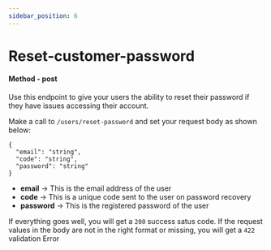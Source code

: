 ```yaml
---
sidebar_position: 6
---
```


# Reset-customer-password

#### Method - post

Use this endpoint to give your users the ability to reset their password if they have issues accessing their account.

Make a call to `/users/reset-password` and set your request body as shown below:

```
{
  "email": "string",
  "code": "string",
  "password": "string"
}

```

- **email** -> This is the email address of the user
- **code** -> This is a unique code sent to the user on password recovery
- **password** -> This is the registered password of the user

If everything goes well, you will get a `200` success satus code. If the request values in the body are not in the right format or missing, you will get a `422` validation Error

<!-- - Read the [official documentation](https://docusaurus.io/)
- Modify your site configuration with [`docusaurus.config.js`](https://docusaurus.io/docs/api/docusaurus-config)
- Add navbar and footer items with [`themeConfig`](https://docusaurus.io/docs/api/themes/configuration)
- Add a custom [Design and Layout](https://docusaurus.io/docs/styling-layout)
- Add a [search bar](https://docusaurus.io/docs/search)
- Find inspirations in the [Docusaurus showcase](https://docusaurus.io/showcase)
- Get involved in the [Docusaurus Community](https://docusaurus.io/community/support) -->
